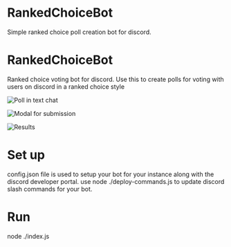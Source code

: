 # RankedChoiceBot
Simple ranked choice poll creation bot for discord.


# RankedChoiceBot
Ranked choice voting bot for discord. 
Use this to create polls for voting with users on discord in a ranked choice style

![Poll in text chat](https://i.imgur.com/pvZqUPh.png)

![Modal for submission](https://i.imgur.com/3IGo2UQ.png)

![Results](https://i.imgur.com/iupPQh3.png)



# Set up
config.json file is used to setup your bot for your instance along with the discord developer portal.
use node ./deploy-commands.js to update discord slash commands for your bot.

# Run
node ./index.js
